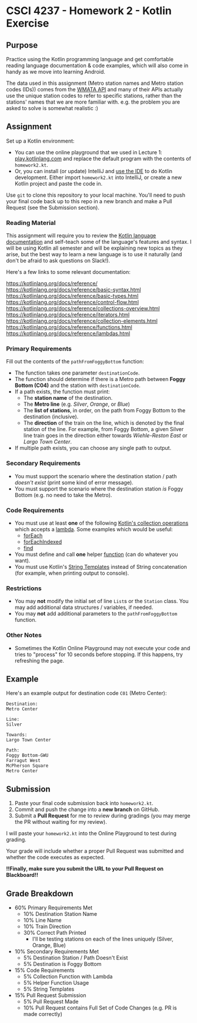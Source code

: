 # CSCI 4237 - Homework 2 - Kotlin Exercise
## Purpose
Practice using the Kotlin programming language and get comfortable reading language documentation & code examples, which will also come in handy as we move into learning Android.

The data used in this assignment (Metro station names and Metro station codes (IDs))
comes from the [WMATA API](https://developer.wmata.com/) and many of their APIs actually use the unique station codes to refer to specific stations, rather than the stations' names that we are
more familiar with. e.g. the problem you are asked to solve is somewhat realistic :)

## Assignment
Set up a Kotlin environment:
- You can use the online playground that we used in Lecture 1: [play.kotlinlang.com](https://play.kotlinlang.org/) and replace the default
program with the contents of `homework2.kt`.
- Or, you can install (or update) IntelliJ and [use the IDE](https://kotlinlang.org/docs/tutorials/getting-started.html) to do Kotlin development. Either import `homework2.kt` into IntelliJ, or create a new Kotlin project and paste the code in.

Use `git` to clone this repository to your local machine. You'll need to push your final code
back up to this repo in a new branch and make a Pull Request (see the Submission section).

### Reading Material
This assignment will require you to review the [Kotlin language documentation](https://kotlinlang.org/docs/reference/) and self-teach some of the language's features and syntax. I will be using Kotlin all semester and will be explaining new topics as they arise, but the best way to learn a new language is to use it naturally (and don't be afraid to ask questions on Slack!).

Here's a few links to some relevant documentation:

https://kotlinlang.org/docs/reference/
https://kotlinlang.org/docs/reference/basic-syntax.html
https://kotlinlang.org/docs/reference/basic-types.html
https://kotlinlang.org/docs/reference/control-flow.html
https://kotlinlang.org/docs/reference/collections-overview.html
https://kotlinlang.org/docs/reference/iterators.html
https://kotlinlang.org/docs/reference/collection-elements.html
https://kotlinlang.org/docs/reference/functions.html
https://kotlinlang.org/docs/reference/lambdas.html

### Primary Requirements
Fill out the contents of the `pathFromFoggyBottom` function:
- The function takes one parameter `destinationCode`.
- The function should determine if there is a Metro path between **Foggy Bottom (C04)** and the station with `destinationCode`.
- If a path exists, the function must print:
  - The **station name** of the destination.
  - The **Metro line** (e.g. _Silver_, _Orange_, or _Blue_)
  - The **list of stations**, in order, on the path from Foggy Bottom to the destination (inclusive).
  - The **direction** of the train on the line, which is denoted by the final station of the line. For example, from Foggy Bottom, a given Silver line train goes in the direction either towards _Wiehle-Reston East_ or _Largo Town Center_.
- If multiple path exists, you can choose any single path to output.

### Secondary Requirements
- You must support the scenario where the destination station / path _doesn't exist_ (print some kind of error message).
- You must support the scenario where the destination station _is_ Foggy Bottom (e.g. no need to take the Metro).

### Code Requirements
- You must use at least **one** of the following [Kotlin's collection operations](https://kotlinlang.org/api/latest/jvm/stdlib/kotlin.collections/index.html#functions) which accepts a [lambda](https://www.geeksforgeeks.org/kotlin-lambdas-expressions-and-anonymous-functions/). Some examples which would be useful:
  - [forEach](https://kotlinlang.org/docs/reference/iterators.html#iterators)
  - [forEachIndexed](https://kotlinlang.org/api/latest/jvm/stdlib/kotlin.collections/for-each-indexed.html)
  - [find](https://kotlinlang.org/docs/reference/collection-elements.html)
- You must define and call **one** helper [function](https://kotlinlang.org/docs/reference/functions.html) (can do whatever you want).
- You must use Kotlin's [String Templates](https://kotlinlang.org/docs/reference/basic-syntax.html#using-string-templates) instead of String concatenation (for example, when printing output to console).

### Restrictions
- You may **not** modify the initial set of line `List`s or the `Station` class. You may add additional data structures / variables, if needed.
- You may **not** add additional parameters to the `pathFromFoggyBottom` function.

### Other Notes
- Sometimes the Kotlin Online Playground may not execute your code and tries to "process" for 10 seconds before stopping. If this happens, try refreshing the page.

## Example
Here's an example output for destination code `C01` (Metro Center):
```
Destination:
Metro Center

Line:
Silver

Towards:
Largo Town Center

Path:
Foggy Bottom-GWU
Farragut West
McPherson Square
Metro Center
```
## Submission
1. Paste your final code submission back into `homework2.kt`.
2. Commit and push the change into a **new branch** on GitHub.
3. Submit a **Pull Request** for me to review during gradings (you may merge the PR without waiting for my review).

I will paste your `homework2.kt` into the Online Playground to test during grading.

Your grade will include whether a proper Pull Request was submitted and whether the code executes as expected.

**!!Finally, make sure you submit the URL to your Pull Request on Blackboard!!**

## Grade Breakdown
- 60% Primary Requirements Met
  - 10% Destination Station Name
  - 10% Line Name
  - 10% Train Direction
  - 30% Correct Path Printed
    - I'll be testing stations on each of the lines uniquely (Silver, Orange, Blue)
- 10% Secondary Requirements Met
  - 5% Destination Station / Path Doesn't Exist
  - 5% Destination is Foggy Bottom
- 15% Code Requirements
  - 5% Collection Function with Lambda
  - 5% Helper Function Usage
  - 5% String Templates
- 15% Pull Request Submission
  - 5% Pull Request Made
  - 10% Pull Request contains Full Set of Code Changes (e.g. PR is made correctly)
